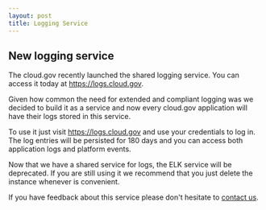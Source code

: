 ```yaml
---
layout: post
title: Logging Service
---
```


## New logging service

The cloud.gov recently launched the shared logging service. You can access it today at https://logs.cloud.gov.

Given how common the need for extended and compliant logging was we decided to build it as a service and now every cloud.gov  application will have their logs stored in this service.

To use it just visit https://logs.cloud.gov and use your credentials to log in. The log entries will be persisted for 180 days and you can access both application logs and platform events.

Now that we have a shared service for logs, the ELK service will be deprecated. If you are still using it we recommend that you just delete the instance whenever is convenient.

If you have feedback about this service please don't hesitate to [contact us](mailto:cloud-gov-support@gsa.gov).
